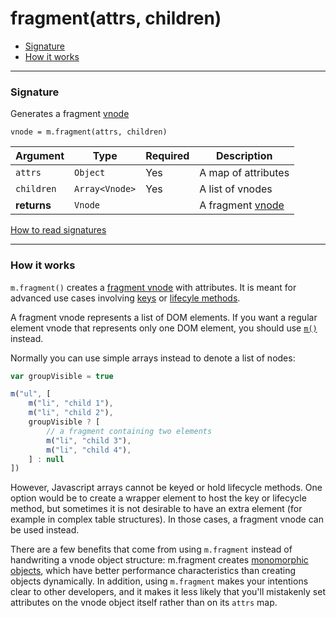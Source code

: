 # fragment(attrs, children)

- [Signature](#signature)
- [How it works](#how-it-works)

---

### Signature

Generates a fragment [vnode](vnodes.md)

`vnode = m.fragment(attrs, children)`

Argument    | Type                 | Required | Description
----------- | -------------------- | -------- | ---
`attrs`     | `Object`             | Yes      | A map of attributes
`children`  | `Array<Vnode>`       | Yes      | A list of vnodes
**returns** | `Vnode`              |          | A fragment [vnode](vnodes.md)

[How to read signatures](signatures.md)

---

### How it works

`m.fragment()` creates a [fragment vnode](vnodes.md) with attributes. It is meant for advanced use cases involving [keys](keys.md) or [lifecyle methods](lifecycle-methods.md).

A fragment vnode represents a list of DOM elements. If you want a regular element vnode that represents only one DOM element, you should use [`m()`](hyperscript.md) instead.

Normally you can use simple arrays instead to denote a list of nodes:

```javascript
var groupVisible = true

m("ul", [
	m("li", "child 1"),
	m("li", "child 2"),
	groupVisible ? [
		// a fragment containing two elements
		m("li", "child 3"),
		m("li", "child 4"),
	] : null
])
```

However, Javascript arrays cannot be keyed or hold lifecycle methods. One option would be to create a wrapper element to host the key or lifecycle method, but sometimes it is not desirable to have an extra element (for example in complex table structures). In those cases, a fragment vnode can be used instead.

There are a few benefits that come from using `m.fragment` instead of handwriting a vnode object structure: m.fragment creates [monomorphic objects](vnodes.md#monomorphic-class), which have better performance characteristics than creating objects dynamically. In addition, using `m.fragment` makes your intentions clear to other developers, and it makes it less likely that you'll mistakenly set attributes on the vnode object itself rather than on its `attrs` map.
